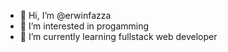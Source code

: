 - 👋 Hi, I’m @erwinfazza
- 👀 I’m interested in progamming
- 🌱 I’m currently learning fullstack web developer


<!---
erwinfazza/erwinfazza is a ✨ special ✨ repository because its `README.md` (this file) appears on your GitHub profile.
You can click the Preview link to take a look at your changes.
--->
